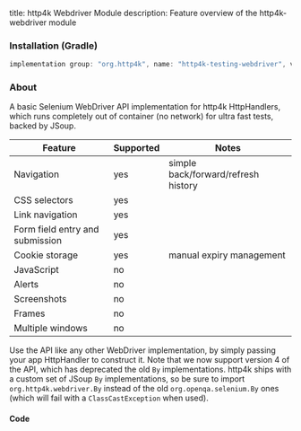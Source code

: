 title: http4k Webdriver Module
description: Feature overview of the http4k-webdriver module

### Installation (Gradle)

```groovy
implementation group: "org.http4k", name: "http4k-testing-webdriver", version: "4.9.0.1"
```

### About

A basic Selenium WebDriver API implementation for http4k HttpHandlers, which runs completely out of container (no network) for ultra fast tests, backed by JSoup.

| Feature | Supported | Notes |
|---------|-----------|-------|
| Navigation|yes|simple back/forward/refresh history|
| CSS selectors|yes||
| Link navigation|yes||
| Form field entry and submission|yes||
| Cookie storage|yes|manual expiry management|
| JavaScript|no||
| Alerts|no||
| Screenshots|no||
| Frames|no||
| Multiple windows|no||

Use the API like any other WebDriver implementation, by simply passing your app HttpHandler to construct it. Note that we now support version 4 of the API, which has deprecated the old `By` implementations. 
http4k ships with a custom set of JSoup `By` implementations, so be sure to import `org.http4k.webdriver.By` instead of the old `org.openqa.selenium.By` ones (which will fail with a `ClassCastException` 
when used).

#### Code [<img class="octocat"/>](https://github.com/http4k/http4k/blob/master/src/docs/guide/modules/webdriver/example.kt)

<script src="https://gist-it.appspot.com/https://github.com/http4k/http4k/blob/master/src/docs/guide/modules/webdriver/example.kt"></script>

[http4k]: https://http4k.org
